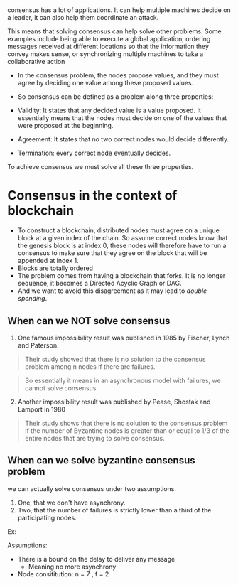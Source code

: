 # 

consensus has a lot of applications.
It can help multiple machines decide on a leader,
it can also help them coordinate an attack.

This means that solving
consensus can help solve other problems.
Some examples include being
able to execute a global application,
ordering messages received at
different locations so that
the information they convey makes sense,
or synchronizing multiple machines
to take a collaborative action

- In the consensus problem,
the nodes propose values,
and they must agree by deciding
one value among these proposed values. 

- So consensus can be defined as
a problem along three properties: 

- Validity: It states that any decided value is a value proposed. It essentially means that the nodes must decide
on one of the values that were proposed at the beginning. 
- Agreement: It states that
no two correct nodes would decide differently. 
- Termination: every correct node eventually decides. 

To achieve consensus we must solve all these three properties.

# Consensus in the context of blockchain

- To construct a blockchain, distributed nodes must agree on a unique block
at a given index of the chain.
So assume correct nodes know that the genesis block is at index 0,
these nodes will therefore have to run a consensus to make sure that they agree
on the block that will be appended at index 1. 
- Blocks are totally ordered
- The problem comes from having
a blockchain that forks.
It is no longer sequence, it becomes a Directed Acyclic Graph or DAG.
- And we want to avoid this disagreement as it may lead to _double spending_.

## When can we NOT solve consensus

1. One famous impossibility result was published in 1985 by Fischer, Lynch and
Paterson.

> Their study showed that there is no solution to the consensus problem among
n nodes if there are failures. 




> So essentially it means in an asynchronous model with failures,
we cannot solve consensus. 


2. Another impossibility result was published by Pease, Shostak and Lamport in 1980

> Their study shows that there is no solution to the consensus problem if
the number of Byzantine nodes is greater than or
equal to 1/3 of the entire nodes that are trying to solve consensus. 


## When can we solve byzantine consensus problem

we can actually solve consensus under two assumptions.

1. One, that we don't have asynchrony.
2. Two, that the number of failures is strictly lower than a third of
the participating nodes. 

Ex:

Assumptions:

- There is a bound on the delay to deliver any message 
    -  Meaning no more asynchrony
- Node consititution: n = 7 , f = 2
    

